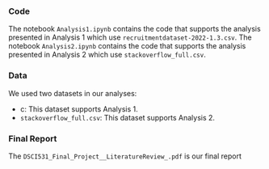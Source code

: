 ### Code
The notebook `Analysis1.ipynb` contains the code that supports the analysis presented in Analysis 1 which use `recruitmentdataset-2022-1.3.csv`.
The notebook `Analysis2.ipynb` contains the code that supports the analysis presented in Analysis 2 which use `stackoverflow_full.csv`.

### Data
We used two datasets in our analyses:

- c: This dataset supports Analysis 1.
- `stackoverflow_full.csv`: This dataset supports Analysis 2.

### Final Report
The `DSCI531_Final_Project__LiteratureReview_.pdf` is our final report
